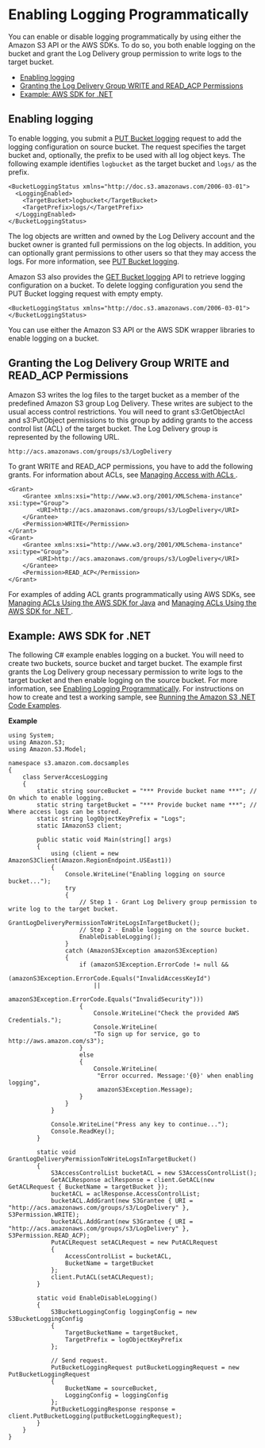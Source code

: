 # Enabling Logging Programmatically<a name="enable-logging-programming"></a>

You can enable or disable logging programmatically by using either the Amazon S3 API or the AWS SDKs\. To do so, you both enable logging on the bucket and grant the Log Delivery group permission to write logs to the target bucket\.


+ [Enabling logging](#enabling-logging-general)
+ [Granting the Log Delivery Group WRITE and READ\_ACP Permissions](#grant-log-delivery-permissions-general)
+ [Example: AWS SDK for \.NET](#enable-logging-dotnetsdk-exmaple)

## Enabling logging<a name="enabling-logging-general"></a>

To enable logging, you submit a [PUT Bucket logging](http://docs.aws.amazon.com/AmazonS3/latest/API/RESTBucketPUTlogging.html) request to add the logging configuration on source bucket\. The request specifies the target bucket and, optionally, the prefix to be used with all log object keys\. The following example identifies `logbucket` as the target bucket and `logs/` as the prefix\. 

```
<BucketLoggingStatus xmlns="http://doc.s3.amazonaws.com/2006-03-01">
  <LoggingEnabled>
    <TargetBucket>logbucket</TargetBucket>
    <TargetPrefix>logs/</TargetPrefix>
  </LoggingEnabled>
</BucketLoggingStatus>
```

The log objects are written and owned by the Log Delivery account and the bucket owner is granted full permissions on the log objects\. In addition, you can optionally grant permissions to other users so that they may access the logs\. For more information, see [PUT Bucket logging](http://docs.aws.amazon.com/AmazonS3/latest/API/RESTBucketPUTlogging.html)\. 

Amazon S3 also provides the [GET Bucket logging](http://docs.aws.amazon.com/AmazonS3/latest/API/RESTBucketGETlogging.html) API to retrieve logging configuration on a bucket\. To delete logging configuration you send the PUT Bucket logging request with empty <BucketLoggingStatus> empty\. 

```
<BucketLoggingStatus xmlns="http://doc.s3.amazonaws.com/2006-03-01">
</BucketLoggingStatus>
```

You can use either the Amazon S3 API or the AWS SDK wrapper libraries to enable logging on a bucket\.

## Granting the Log Delivery Group WRITE and READ\_ACP Permissions<a name="grant-log-delivery-permissions-general"></a>

Amazon S3 writes the log files to the target bucket as a member of the predefined Amazon S3 group Log Delivery\. These writes are subject to the usual access control restrictions\. You will need to grant s3:GetObjectAcl and s3:PutObject permissions to this group by adding grants to the access control list \(ACL\) of the target bucket\. The Log Delivery group is represented by the following URL\. 

```
http://acs.amazonaws.com/groups/s3/LogDelivery
```

 To grant WRITE and READ\_ACP permissions, you have to add the following grants\. For information about ACLs, see [Managing Access with ACLs ](S3_ACLs_UsingACLs.md)\.

```
<Grant>
    <Grantee xmlns:xsi="http://www.w3.org/2001/XMLSchema-instance"  xsi:type="Group">
        <URI>http://acs.amazonaws.com/groups/s3/LogDelivery</URI> 
    </Grantee>
    <Permission>WRITE</Permission>
</Grant>
<Grant>
    <Grantee xmlns:xsi="http://www.w3.org/2001/XMLSchema-instance"  xsi:type="Group">
        <URI>http://acs.amazonaws.com/groups/s3/LogDelivery</URI> 
    </Grantee>
    <Permission>READ_ACP</Permission>
</Grant>
```

For examples of adding ACL grants programmatically using AWS SDKs, see [Managing ACLs Using the AWS SDK for Java](acl-using-java-sdk.md) and [Managing ACLs Using the AWS SDK for \.NET ](acl-using-dot-net-sdk.md)\.

## Example: AWS SDK for \.NET<a name="enable-logging-dotnetsdk-exmaple"></a>

The following C\# example enables logging on a bucket\. You will need to create two buckets, source bucket and target bucket\. The example first grants the Log Delivery group necessary permission to write logs to the target bucket and then enable logging on the source bucket\. For more information, see [Enabling Logging Programmatically](#enable-logging-programming)\. For instructions on how to create and test a working sample, see [Running the Amazon S3 \.NET Code Examples](UsingTheMPDotNetAPI.md#TestingDotNetApiSamples)\.

**Example**  

```
using System;
using Amazon.S3;
using Amazon.S3.Model;

namespace s3.amazon.com.docsamples
{
    class ServerAccesLogging
    {
        static string sourceBucket = "*** Provide bucket name ***"; // On which to enable logging.
        static string targetBucket = "*** Provide bucket name ***"; // Where access logs can be stored.
        static string logObjectKeyPrefix = "Logs";
        static IAmazonS3 client;

        public static void Main(string[] args)
        {
            using (client = new AmazonS3Client(Amazon.RegionEndpoint.USEast1))
            {
                Console.WriteLine("Enabling logging on source bucket...");
                try
                {
                    // Step 1 - Grant Log Delivery group permission to write log to the target bucket.
                    GrantLogDeliveryPermissionToWriteLogsInTargetBucket();
                    // Step 2 - Enable logging on the source bucket.
                    EnableDisableLogging();
                }
                catch (AmazonS3Exception amazonS3Exception)
                {
                    if (amazonS3Exception.ErrorCode != null &&
                        (amazonS3Exception.ErrorCode.Equals("InvalidAccessKeyId")
                        ||
                        amazonS3Exception.ErrorCode.Equals("InvalidSecurity")))
                    {
                        Console.WriteLine("Check the provided AWS Credentials.");
                        Console.WriteLine(
                        "To sign up for service, go to http://aws.amazon.com/s3");
                    }
                    else
                    {
                        Console.WriteLine(
                         "Error occurred. Message:'{0}' when enabling logging",
                         amazonS3Exception.Message);
                    }
                }
            }

            Console.WriteLine("Press any key to continue...");
            Console.ReadKey();
        }

        static void GrantLogDeliveryPermissionToWriteLogsInTargetBucket()
        {
            S3AccessControlList bucketACL = new S3AccessControlList();
            GetACLResponse aclResponse = client.GetACL(new GetACLRequest { BucketName = targetBucket });
            bucketACL = aclResponse.AccessControlList;
            bucketACL.AddGrant(new S3Grantee { URI = "http://acs.amazonaws.com/groups/s3/LogDelivery" }, S3Permission.WRITE);
            bucketACL.AddGrant(new S3Grantee { URI = "http://acs.amazonaws.com/groups/s3/LogDelivery" }, S3Permission.READ_ACP);
            PutACLRequest setACLRequest = new PutACLRequest
            {
                AccessControlList = bucketACL,
                BucketName = targetBucket
            };
            client.PutACL(setACLRequest);
        }

        static void EnableDisableLogging()
        {
            S3BucketLoggingConfig loggingConfig = new S3BucketLoggingConfig
            {
                TargetBucketName = targetBucket,
                TargetPrefix = logObjectKeyPrefix
            };

            // Send request.
            PutBucketLoggingRequest putBucketLoggingRequest = new PutBucketLoggingRequest
            {
                BucketName = sourceBucket,
                LoggingConfig = loggingConfig
            };
            PutBucketLoggingResponse response = client.PutBucketLogging(putBucketLoggingRequest);
        }
    }
}
```